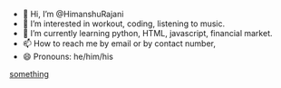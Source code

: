 - 👋 Hi, I’m @HimanshuRajani
- 👀 I’m interested in workout, coding, listening to music.
- 🌱 I’m currently learning python, HTML, javascript, financial market.
- 📫 How to reach me by email or by contact number,
- 😄 Pronouns: he/him/his

<a href="https://abhishekgoswam1.github.io/Portfolio/"> something </a>
<!---  
HimanshuRajani/HimanshuRajani is a ✨ special ✨ repository because its `README.md` (this file) appears on your GitHub profile.
You can click the Preview link to take a look at your changes.
--->

